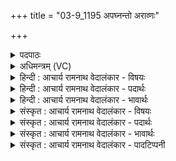 +++
title = "03-9_1195 अपघ्नन्तो अराव्णः"

+++
<details><summary>पदपाठः</summary>

अ꣣पघ्न꣡न्तः꣢। अ꣣प। घ्न꣡न्तः꣢꣯। अ꣡रा꣢꣯व्णः। अ। रा꣣व्णः। प꣡व꣢꣯मानाः। स्व꣣र्दृ꣡शः꣢। स्वः꣣। दृ꣡शः꣢꣯। यो꣡नौ꣢꣯। ऋ꣣त꣡स्य꣢। सी꣣दत। ११९५।
</details>

<details><summary>अधिमन्त्रम् (VC)</summary>

- पवमानः सोमः
- असितः काश्यपो देवलो वा
- गायत्री
- षड्जः
</details>

<details><summary>हिन्दी : आचार्य रामनाथ वेदालंकार - विषयः</summary>

अब ब्रह्मानन्द की प्राप्ति का फल वर्णित करते हैं।
</details>

<details><summary>हिन्दी : आचार्य रामनाथ वेदालंकार - पदार्थः</summary>

पदार्थान्वय -  हे परमानन्द-रसो! (अराव्णः)अदान के भावों को(अपघ्नन्तः)विनष्ट करते हुए, (पवमानाः)पवित्रता देते हुए, (स्वर्दृशः)अन्तःप्रकाश को दिखानेवाले तुम(ऋतस्य योनौ)सत्य के मन्दिर जीवात्मा में(सीदत)बैठो ॥९॥
</details>

<details><summary>हिन्दी : आचार्य रामनाथ वेदालंकार - भावार्थः</summary>

भावार्थ -  ब्रह्मानन्द जब अन्तरात्मा में प्रतिष्ठित हो जाता है, तब सब स्वार्थवृत्तियाँ नष्ट हो जाती हैं, परार्थ-भावना उत्पन्न होती है और पवित्रता तथा अन्तःप्रकाश चारों ओर स्फुरित होने लगते हैं ॥९॥ इस खण्ड में परमात्मा और ब्रह्मानन्द का विषय वर्णित होने से इस खण्ड की पूर्व खण्ड के साथ सङ्गति है ॥ नवम अध्याय में द्वितीय खण्ड समाप्त ॥
</details>

<details><summary>संस्कृत : आचार्य रामनाथ वेदालंकार - विषयः</summary>

अथ ब्रह्मानन्दप्राप्तेः फलं वर्णयति।
</details>

<details><summary>संस्कृत : आचार्य रामनाथ वेदालंकार - पदार्थः</summary>

पदार्थान्वय -  हे सोमाः परमानन्दरसाः! (अराव्णः)अदानभावान्।[न रान्ति इति अरावाणः तान्,नञ्पूर्वाद् रातेर्दानकर्मणः ‘आतो मनिन्क्वनिब्वनिपश्च’। अ० ३।२।७४ इति वनिप् प्रत्ययः।] (अपघ्नन्तः)विनाशयन्तः, (पवमानाः)पवित्रतां प्रयच्छन्तः, (स्वर्दृशः)अन्तःप्रकाशस्य दर्शयितारः यूयम्(ऋतस्य योनौ)सत्यस्य मन्दिरे जीवात्मनि(सीदत)उपविशत ॥९॥
</details>

<details><summary>संस्कृत : आचार्य रामनाथ वेदालंकार - भावार्थः</summary>

भावार्थ -  ब्रह्मानन्दो यदान्तरात्मनि प्रतितिष्ठति तदा स्वार्थवृत्तयः सर्वा नश्यन्ति, परार्थभावना समुदेति, पवित्रताऽन्तःप्रकाशश्च परिस्फुरति ॥९॥ अस्मिन् खण्डे परमात्मविषयस्य ब्रह्मानन्दविषयस्य च वर्णनादेतत्खण्डस्य पूर्वखण्डेन संगतिरस्ति ॥
</details>

<details><summary>संस्कृत : आचार्य रामनाथ वेदालंकार - पादटिप्पनी</summary>

टिप्पनी -   १.ऋ० ९।१३।९।
</details>